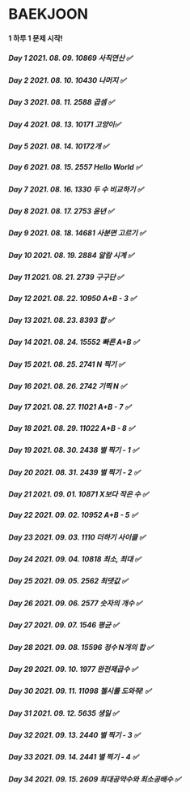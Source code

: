 # BAEKJOON

#### 1 하루 1 문제 시작! 

##### Day  1 2021. 08. 09. 10869 사칙연산 ✅
##### Day  2 2021. 08. 10. 10430 나머지 ✅
##### Day  3 2021. 08. 11. 2588	곱셈 ✅
##### Day  4 2021. 08. 13. 10171 고양이✅
##### Day  5 2021. 08. 14. 10172개 ✅
##### Day  6 2021. 08. 15. 2557	Hello World ✅
##### Day  7 2021. 08. 16. 1330	두 수 비교하기 ✅
##### Day  8 2021. 08. 17. 2753	윤년 ✅
##### Day  9 2021. 08. 18. 14681 사분면 고르기 ✅
##### Day 10 2021. 08. 19. 2884	알람 시계 ✅
##### Day 11 2021. 08. 21. 2739	구구단 ✅
##### Day 12 2021. 08. 22. 10950 A+B - 3 ✅
##### Day 13 2021. 08. 23. 8393	합 ✅
##### Day 14 2021. 08. 24. 15552 빠른 A+B ✅
##### Day 15 2021. 08. 25. 2741	N 찍기 ✅
##### Day 16 2021. 08. 26. 2742	기찍 N ✅
##### Day 17 2021. 08. 27. 11021 A+B - 7 ✅
##### Day 18 2021. 08. 29. 11022 A+B - 8 ✅
##### Day 19 2021. 08. 30. 2438	별 찍기 - 1 ✅
##### Day 20 2021. 08. 31. 2439	별 찍기 - 2 ✅
##### Day 21 2021. 09. 01. 10871 X보다 작은 수 ✅
##### Day 22 2021. 09. 02. 10952 A+B - 5 ✅
##### Day 23 2021. 09. 03. 1110 더하기 사이클 ✅
##### Day 24 2021. 09. 04. 10818 최소, 최대 ✅
##### Day 25 2021. 09. 05. 2562	최댓값 ✅
##### Day 26 2021. 09. 06. 2577	숫자의 개수 ✅
##### Day 27 2021. 09. 07. 1546	평균 ✅
##### Day 28 2021. 09. 08. 15596 정수 N개의 합 ✅
##### Day 29 2021. 09. 10. 1977 완전제곱수 ✅
##### Day 30 2021. 09. 11. 11098 첼시를 도와줘! ✅
##### Day 31 2021. 09. 12. 5635	생일 ✅
##### Day 32 2021. 09. 13. 2440	별 찍기 - 3 ✅
##### Day 33 2021. 09. 14. 2441	별 찍기 - 4 ✅
##### Day 34 2021. 09. 15. 2609 최대공약수와 최소공배수 ✅
